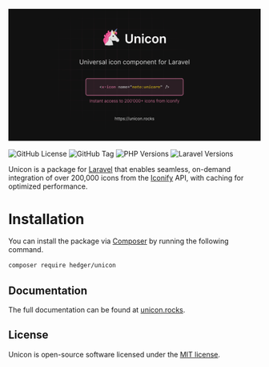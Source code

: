 [![](docs/og.svg)](https://unicon.rocks)

![GitHub License](https://img.shields.io/github/license/nhedger/unicon)
![GitHub Tag](https://img.shields.io/github/v/tag/nhedger/unicon?label=version)
![PHP Versions](https://img.shields.io/badge/php-%3E%3D8.1-blue)
![Laravel Versions](https://img.shields.io/badge/laravel-%3E%3D10-red)

Unicon is a package for [Laravel] that enables seamless, on-demand integration of over 200,000 icons from the [Iconify] API, with caching for optimized performance.

[Laravel]: https://laravel.com
[Iconify]: https://iconify.design/

# Installation

You can install the package via [Composer] by running the following command.

```bash
composer require hedger/unicon
```

[Composer]: https://getcomposer.org

## Documentation

The full documentation can be found at [unicon.rocks](https://unicon.rocks).

## License

Unicon is open-source software licensed under the [MIT license](LICENSE).
